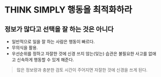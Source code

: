 # THINK SIMPLY 행동을 최적화하라

## 정보가 많다고 선택을 잘 하는 것은 아니다

- 일반적으로 일을 잘 하는 사람은 행동이 빠르다.
- 무의식을 활용.
- 우선순위를 정하고 자잘한 것에 신경 쓰지 않는(잊는) 습관은 불필요한 사고를 없애고 신속하게 행동할 수 있게 해준다.

> 많은 정보량과 충분한 검토 시간이 주어지면
> 자잘한 것에 신경을 쓰게 된다.